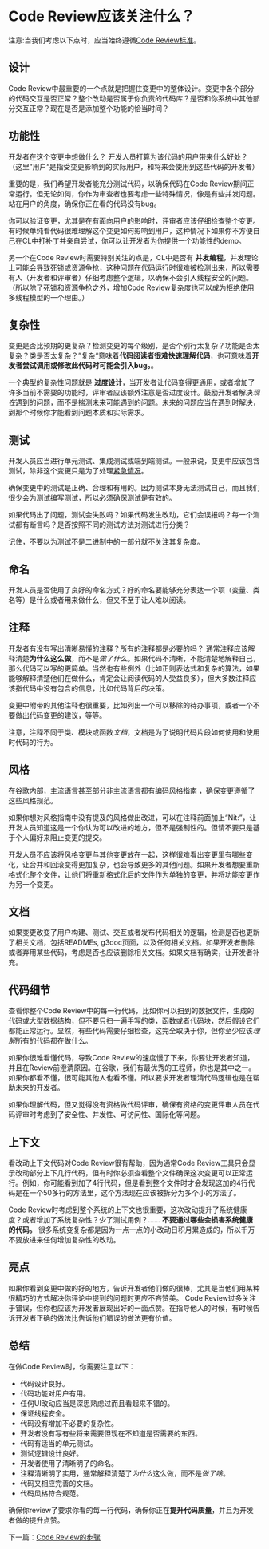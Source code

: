 # Code Review应该关注什么？ 

注意:当我们考虑以下点时，应当始终遵循[Code Review标准](standard.md)。  

## 设计

Code Review中最重要的一个点就是把握住变更中的整体设计。变更中各个部分的代码交互是否正常？整个改动是否属于你负责的代码库？是否和你系统中其他部分交互正常？现在是否是添加整个功能的恰当时间？ 

## 功能性 

开发者在这个变更中想做什么？ 开发人员打算为该代码的用户带来什么好处？（这里”用户“是指受变更影响到的实际用户，和将来会使用到这些代码的开发者）  

重要的是，我们希望开发者能充分测试代码，以确保代码在Code Review期间正常运行。但无论如何，你作为审查者也要考虑一些特殊情况，像是有些并发问题。站在用户的角度，确保你正在看的代码没有bug。  

你可以验证变更，尤其是在有面向用户的影响时，评审者应该仔细检查整个变更。有时候单纯看代码很难理解这个变更如何影响到用户，这种情况下如果你不方便自己在CL中打补丁并亲自尝试，你可以让开发者为你提供一个功能性的demo。  

另一个在Code Review时需要特别关注的点是，CL中是否有 **并发编程**，并发理论上可能会导致死锁或资源争抢，这种问题在代码运行时很难被检测出来，所以需要有人（开发者和评审者）仔细考虑整个逻辑，以确保不会引入线程安全的问题。（所以除了死锁和资源争抢之外，增加Code Review复杂度也可以成为拒绝使用多线程模型的一个理由。）

## 复杂性 

变更是否比预期的更复杂？检测变更的每个级别，是否个别行太复杂？功能是否太复杂？类是否太复杂？”复杂“意味着**代码阅读者很难快速理解代码**，也可意味着**开发者尝试调用或修改此代码时可能会引入bug。**。   

一个典型的复杂性问题就是 **过度设计**，当开发者让代码变得更通用，或者增加了许多当前不需要的功能时，评审者应该额外注意是否过度设计。鼓励开发者解决*现在*遇到的问题，而不是揣测未来可能遇到的问题。未来的问题应当在遇到时解决，到那个时候你才能看到问题本质和实际需求。  

## 测试 

开发人员应当进行单元测试、集成测试或端到端测试。一般来说，变更中应该包含测试，除非这个变更只是为了处理[紧急情况](../emergencies.md)。  

确保变更中的测试是正确、合理和有用的。因为测试本身无法测试自己，而且我们很少会为测试编写测试，所以必须确保测试是有效的。 

如果代码出了问题，测试会失败吗？如果代码发生改动，它们会误报吗？每一个测试都有断言吗？是否按照不同的测试方法对测试进行分类？ 

记住，不要以为测试不是二进制中的一部分就不关注其复杂度。  
## 命名  
开发人员是否使用了良好的命名方式？好的命名要能够充分表达一个项（变量、类名等）是什么或者用来做什么，但又不至于让人难以阅读。

## 注释  

开发者有没有写出清晰易懂的注释？所有的注释都是必要的吗？ 通常注释应该解释清楚**为什么这么做**，而不是*做了什么*。如果代码不清晰，不能清楚地解释自己，那么代码可以写的更简单。当然也有些例外（比如正则表达式和复杂的算法，如果能够解释清楚他们在做什么，肯定会让阅读代码的人受益良多），但大多数注释应该指代码中没有包含的信息，比如代码背后的决策。  
 
变更中附带的其他注释也很重要，比如列出一个可以移除的待办事项，或者一个不要做出代码变更的建议，等等。  

注意，注释不同于类、模块或函数*文档*，文档是为了说明代码片段如何使用和使用时代码的行为。   

## 风格  
在谷歌内部，主流语言甚至部分非主流语言都有[编码风格指南](http://google.github.io/styleguide/) ，确保变更遵循了这些风格规范。    

如果你想对风格指南中没有提及的风格做出改进，可以在注释前面加上“Nit:”，让开发人员知道这是一个你认为可以改进的地方，但不是强制性的。但请不要只是基于个人偏好来阻止变更的提交。  

开发人员不应该将风格变更与其他变更放在一起，这样很难看出变更里有哪些变化，让合并和回滚变得更加复杂，也会导致更多的其他问题。如果开发者想要重新格式化整个文件，让他们将重新格式化后的文件作为单独的变更，并将功能变更作为另一个变更。  

## 文档  

如果变更改变了用户构建、测试、交互或者发布代码相关的逻辑，检测是否也更新了相关文档，包括READMEs, g3doc页面，以及任何相关文档。如果开发者删除或者弃用某些代码，考虑是否也应该删除相关文档。如果文档有确实，让开发者补充。  

## 代码细节   

查看你整个Code Review中的每一行代码，比如你可以扫到的数据文件，生成的代码或大型数据结构，但不要只扫一遍手写的类，函数或者代码块，然后假设它们都能正常运行。显然，有些代码需要仔细检查，这完全取决于你，但你至少应该*理解*所有的代码都在做什么。 

如果你很难看懂代码，导致Code Review的速度慢了下来，你要让开发者知道，并且在Review前澄清原因。在谷歌，我们有最优秀的工程师，你也是其中之一。如果你都看不懂，很可能其他人也看不懂。所以要求开发者理清代码逻辑也是在帮助未来的开发者。   

如果你理解代码，但又觉得没有资格做代码评审，确保有资格的变更评审人员在代码评审时考虑到了安全性、并发性、可访问性、国际化等问题。  

## 上下文 

看改动上下文代码对Code Review很有帮助，因为通常Code Review工具只会显示改动部分上下几行代码，但有时你必须查看整个文件确保这次变更可以正常运行。例如，你可能看到加了4行代码，但是看到整个文件时才会发现这加的4行代码是在一个50多行的方法里，这个方法现在应该被拆分为多个小的方法了。  

Code Review时考虑到整个系统的上下文也很重要，这次改动提升了系统健康度？或者增加了系统复杂性？少了测试用例？…… **不要通过哪些会损害系统健康的代码。** 很多系统变复杂都是因为一点一点的小改动日积月累造成的，所以千万不要放进来任何增加复杂性的改动。  

## 亮点 
如果你看到变更中做的好的地方，告诉开发者他们做的很棒，尤其是当他们用某种很精巧的方式解决你评论中提到的问题时更应不吝赞美。 Code Review过多关注于错误，但你也应该为开发者展现出好的一面点赞。在指导他人的时候，有时候告诉开发者正确的做法比告诉他们错误的做法更有价值。 

## 总结

在做Code Review时，你需要注意以下：

-   代码设计良好。 
-   代码功能对用户有用。  
-   任何UI改动应当是深思熟虑过而且看起来不错的。   
-   保证线程安全。   
-   代码没有增加不必要的复杂性。 
-   开发者没有写有些将来需要但现在不知道是否需要的东西。  
-   代码有适当的单元测试。  
-   测试逻辑设计良好。 
-   开发者使用了清晰明了的命名。   
-   注释清晰明了实用，通常解释清楚了*为什么*这么做，而不是*做了啥*。  
-   代码又相应完善的文档。  
-   代码风格符合规范。  

确保你review了要求你看的每一行代码，确保你正在**提升代码质量**，并且为开发者做的提升点赞。   
 
下一篇：[Code Review的步骤](navigate.md)  
